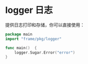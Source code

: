 # logger 日志

提供日志打印和存储，你可以直接使用：

```go
package main
import "frame/pkg/logger"

func main()  {
    logger.Sugar.Error("error")
}
```

